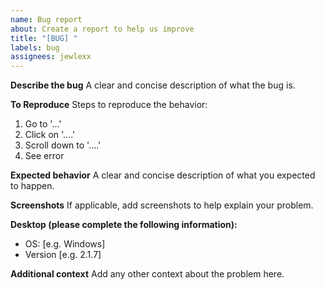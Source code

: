 ```yaml
---
name: Bug report
about: Create a report to help us improve
title: "[BUG] "
labels: bug
assignees: jewlexx
---
```


**Describe the bug**
A clear and concise description of what the bug is.

**To Reproduce**
Steps to reproduce the behavior:

1. Go to '...'
2. Click on '....'
3. Scroll down to '....'
4. See error

**Expected behavior**
A clear and concise description of what you expected to happen.

**Screenshots**
If applicable, add screenshots to help explain your problem.

**Desktop (please complete the following information):**

- OS: [e.g. Windows]
- Version [e.g. 2.1.7]

**Additional context**
Add any other context about the problem here.
